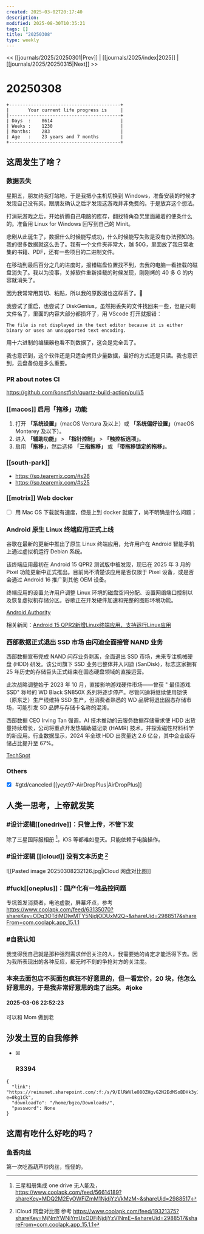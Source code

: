 ```yaml
---
created: 2025-03-02T20:17:40
description: 
modified: 2025-08-30T10:35:21
tags: []
title: "20250308"
type: weekly
---
```


<< [[journals/2025/20250301|Prev]] | [[journals/2025/index|2025]] | [[journals/2025/20250315|Next]] >>

# 20250308

```shell
+-----------------------------------------+
|       Your current life progress is     |
|-----------------------------------------+
| Days  :    8614                         |
| Weeks :    1230                         |
| Months:    283                          |
| Age   :    23 years and 7 months        |
+-----------------------------------------+
```

## 这周发生了啥？

### 数据丢失

星期五，朋友约我打站地，于是我把小主机切换到 Windows，准备安装的时候才发现自己没有买。跟朋友确认之后才发现这游戏并非免费的。于是放弃这个想法。

打消玩游戏之后，开始折腾自己电脑的库存，翻找犄角旮旯里面藏着的便条什么的。准备用 Linux for Windows 回写到自己的 Minit。

悲剧从此诞生了，数据什么时候能写成功，什么时候能写失败是没有办法预知的。我的很多数据就这么丢了。我有一个文件夹非常大，越 50G，里面放了我日常收集的书籍、PDF，还有一些项目的二进制文件。

在移动到最后百分之几的进度时，报错磁盘位置找不到，去我的电脑一看挂载的磁盘消失了。我以为没事，关掉软件重新挂载的时候发现，刚刚烤的 40 多 G 的内容就消失了。

因为我常常用剪切、粘贴，所以我的原数据也这样丢了。🤯

我尝试了重启，也尝试了 DiskGenius，虽然把丢失的文件找回来一些，但是只剩文件名了，里面的内容大部分都损坏了，用 VScode 打开就报错：

```shell
The file is not displayed in the text editor because it is either binary or uses an unsupported text encoding.
```

用十六进制的编辑器也看不到数据了，这会是完全丢了。

我也意识到，这个软件还是只适合拷贝少量数据，最好的方式还是只读。我也意识到，云盘备份是多么重要。

### PR about notes CI

https://github.com/konstfish/quartz-build-action/pull/5

### [[macos]] 启用「拖移」功能

1. 打开 **「系统设置」**（macOS Ventura 及以上）或 **「系统偏好设置」**（macOS Monterey 及以下）。
2. 进入 **「辅助功能」** > **「指针控制」** > **「触控板选项」**。
3. 启用 **「拖移」**，然后选择 **「三指拖移」** 或 **「带拖移锁定的拖移」**。

### [[south-park]]

- https://sp.tearemix.com/#s26
- https://sp.tearemix.com/#s25

### [[motrix]] Web docker

- [ ] 用 Mac OS 下载就有速度，但是上到 docker 就废了，尚不明确是什么问题；

### Android 原生 Linux 终端应用正式上线

谷歌在最新的更新中推出了原生 Linux 终端应用，允许用户在 Android 智能手机上通过虚拟机运行 Debian 系统。

该终端应用最初在 Android 15 QPR2 测试版中被发现，现已在 2025 年 3 月的 Pixel 功能更新中正式推出。目前尚不清楚该应用是否仅限于 Pixel 设备，或是否会通过 Android 16 推广到其他 OEM 设备。

终端应用的设置允许用户调整 Linux 环境的磁盘空间分配、设置网络端口控制以及恢复虚拟机存储分区。谷歌正在开发硬件加速和完整的图形环境功能。

[Android Authority](https://www.androidpolice.com/android-15-linux-terminal-app/)

相关新闻：[Android 15 QPR2新增Linux终端应用，支持运行Linux应用](https://t.me/zaihuanews/27960)

### 西部数据正式退出 SSD 市场 由闪迪全面接管 NAND 业务

西部数据宣布完成 NAND 闪存业务剥离，全面退出 SSD 市场，未来专注机械硬盘 (HDD) 研发。该公司旗下 SSD 业务已整体并入闪迪 (SanDisk)，标志这家拥有 25 年历史的存储巨头正式结束在固态硬盘领域的直接运营。

此次战略调整始于 2023 年 10 月，直接影响游戏硬件市场——曾获 " 最佳游戏 SSD" 称号的 WD Black SN850X 系列将逐步停产。尽管闪迪将继续使用铠侠（原东芝）生产线维持 SSD 生产，但消费者熟悉的 WD 品牌将退出固态存储市场，可能引发 SD 品牌与存储卡名称的混淆。

西部数据 CEO Irving Tan 强调，AI 技术推动的云服务数据存储需求使 HDD 出货量持续增长，公司将重点开发热辅助磁记录 (HAMR) 技术，并探索磁性材料科学的新应用。行业数据显示，2024 年全球 HDD 出货量达 2.6 亿台，其中企业级存储占比提升至 67%。

[TechSpot](https://www.techspot.com/news/107039-western-digital-exits-ssd-market-shifts-focus-hard.html)

### Others

- [x] #gtd/canceled [[yeyt97-AirDropPlus|AirDropPlus]]

## 人类一思考，上帝就发笑

### #设计逻辑[[onedrive]]：只管上传，不管下发

除了三星国际服相册 [^samsung-photo-onedrive]，iOS 等都难如登天。只能依赖于电脑操作。

### #设计逻辑 [[icloud]] 没有文本历史 [^netdisk-vs]

![[Pasted image 20250308232126.jpg|iCloud 网盘对比图]]

### #fuck[[oneplus]]：国产化有一堆品控问题

专坑首发消费者，电池虚脱，屏幕坏点，参考 https://www.coolapk.com/feed/63135070?shareKey=ODg3OTdiMDIwMTY5NjdjODUxM2Q~&shareUid=2988517&shareFrom=com.coolapk.app_15.1.1

### #自我认知

我觉得我自己就是那种强烈需求伴侣关注的人，我需要她的肯定才能活得下去。因为我所表现出的各种反应，都无时不刻的争抢对方的关注度。

### 本来去面包店不买面包疯狂不好意思的，但一看定价，20 块，他怎么好意思的，于是我非常好意思的走了出来。 #joke

#### 2025-03-06 22:52:23

可以和 Mom 做到老

## 沙发土豆的自我修养

- [x] ### R3394

```shell
{
  "link": "https://reimunet.sharepoint.com/:f:/s/9/ElRWVleO80ZHgvG2N2EdMSoBDHk3yJ3jyWvCeQno0jdqYA?e=0kg1Ck",
  "downloadTo": "/home/bgzo/Downloads/",
  "password": None
}
```

## 这周有吃什么好吃的吗？

### 鱼香肉丝

第一次吃西葫芦炒肉丝，怪怪的。

[^samsung-photo-onedrive]: 三星相册集成 one drive 无人能及，https://www.coolapk.com/feed/56614189?shareKey=MDQ2M2EyOWFiZmM1NjdjYzVkMzM~&shareUid=2988517
[^netdisk-vs]:iCloud 网盘对比图 参考 https://www.coolapk.com/feed/19321375?shareKey=MjNmYWNiYmUxODFjNjdjYzVlNmE~&shareUid=2988517&shareFrom=com.coolapk.app_15.1.1
